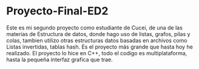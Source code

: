 # Proyecto-Final-ED2
Este es mi segundo proyecto como estudiante de Cucei, de una de las materias de Estructura de datos, donde hago uso de listas, grafos, pilas y colas, tambien utilizo otras estructuras  datos basadas en archivos como Listas invertidas, tablas hash. Es el proyecto más grande que hasta hoy he realizado. El proyecto lo hice en C++, todo el codigo es multiplataforma, hasta la pequeña interfaz grafica que trae.
